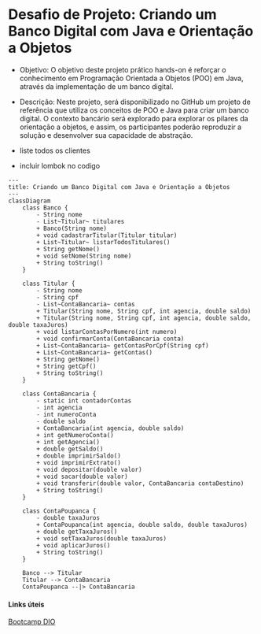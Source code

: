 # Desafio de Projeto: Criando um Banco Digital com Java e Orientação a Objetos

* Objetivo: O objetivo deste projeto prático hands-on é reforçar o conhecimento em Programação Orientada a Objetos (POO) em Java, através da implementação de um banco digital.

* Descrição: Neste projeto, será disponibilizado no GitHub um projeto de referência que utiliza os conceitos de POO e Java para criar um banco digital. O contexto bancário será explorado para explorar os pilares da orientação a objetos, e assim, os participantes poderão reproduzir a solução e desenvolver sua capacidade de abstração.

* liste todos os clientes
* incluir lombok no codigo

```mermaid
---
title: Criando um Banco Digital com Java e Orientação a Objetos
---
classDiagram
    class Banco {
        - String nome
        - List~Titular~ titulares
        + Banco(String nome)
        + void cadastrarTitular(Titular titular)
        + List~Titular~ listarTodosTitulares()
        + String getNome()
        + void setNome(String nome)
        + String toString()
    }

    class Titular {
        - String nome
        - String cpf
        - List~ContaBancaria~ contas
        + Titular(String nome, String cpf, int agencia, double saldo)
        + Titular(String nome, String cpf, int agencia, double saldo, double taxaJuros)
        + void listarContasPorNumero(int numero)
        + void confirmarConta(ContaBancaria conta)
        + List~ContaBancaria~ getContasPorCpf(String cpf)
        + List~ContaBancaria~ getContas()
        + String getNome()
        + String getCpf()
        + String toString()
    }

    class ContaBancaria {
        - static int contadorContas
        - int agencia
        - int numeroConta
        - double saldo
        + ContaBancaria(int agencia, double saldo)
        + int getNumeroConta()
        + int getAgencia()
        + double getSaldo()
        + double imprimirSaldo()
        + void imprimirExtrato()
        + void depositar(double valor)
        + void sacar(double valor)
        + void transferir(double valor, ContaBancaria contaDestino)
        + String toString()
    }

    class ContaPoupanca {
        - double taxaJuros
        + ContaPoupanca(int agencia, double saldo, double taxaJuros)
        + double getTaxaJuros()
        + void setTaxaJuros(double taxaJuros)
        + void aplicarJuros()
        + String toString()
    }

    Banco --> Titular
    Titular --> ContaBancaria
    ContaPoupanca --|> ContaBancaria
```

#### Links úteis
[Bootcamp DIO](https://web.dio.me/lab/criando-um-banco-digital-com-java-e-orientacao-objetos/)
